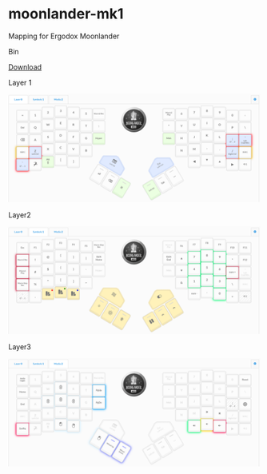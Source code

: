 # moonlander-mk1
Mapping for Ergodox Moonlander

Bin

[Download](moonlander_main.bin)

Layer 1

![](images/layer1.png)

Layer2

![](images/layer2.png)

Layer3

![](images/layer3.png)

